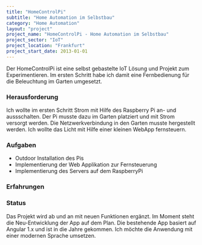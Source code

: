 ```yaml
---
title: "HomeControlPi"
subtitle: "Home Automation im Selbstbau"
category: "Home Automation"
layout: "project"
project_name: "HomeControlPi - Home Automation im Selbstbau"
project_sector: "IoT"
project_location: "Frankfurt"
project_start_date: 2013-01-01
---
```


Der HomeControlPi ist eine selbst gebastelte IoT Lösung und Projekt zum Experimentieren. Im ersten Schritt habe ich damit eine Fernbedienung für die Beleuchtung im Garten umgesetzt.

### Herausforderung

Ich wollte im ersten Schritt Strom mit Hilfe des Raspberry Pi an- und aussschalten. Der Pi musste dazu im Garten platziert und mit Strom versorgt werden. Die Netzwerkverbindung in den Garten musste hergestellt werden. Ich wollte das Licht mit Hilfe einer kleinen WebApp fernsteuern.

### Aufgaben

- Outdoor Installation des Pis
- Implementierung der Web Applikation zur Fernsteuerung
- Implementierung des Servers auf dem RaspberryPi

### Erfahrungen



### Status

Das Projekt wird ab und an mit neuen Funktionen ergänzt. Im Moment steht die Neu-Entwicklung der App auf dem Plan. Die bestehende App basiert auf Angular 1.x und ist in die Jahre gekommen. Ich möchte die Anwendung mit einer modernen Sprache umsetzen.